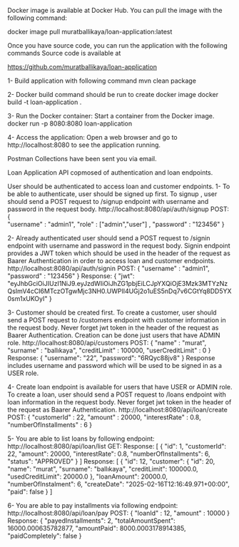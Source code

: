 Docker image is available at Docker Hub. You can pull the image with the following command:


docker image pull muratballikaya/loan-application:latest


Once you have source code, you can run the application with the following commands
Source code is available at

https://github.com/muratballikaya/loan-application


1- Build application with following command 
    mvn clean package 

2- Docker build command should be run to create docker image 
    docker build -t loan-application .

3- Run the Docker container: Start a container from the Docker image.  
docker run -p 8080:8080 loan-application

4- Access the application: Open a web browser and go to http://localhost:8080 to see the application running.

Postman Collections have been sent you via email.


Loan Application API copmosed of authentication and loan endpoints.

User should be authenticated to access loan and customer endpoints.
1-  To be able to authenticate, user should be signed up first.
To signup , user should send a POST request to /signup endpoint with username and password in the request body.
 http://localhost:8080/api/auth/signup
       POST:  
        {   
        "username" : "admin1",
        "role" : ["admin","user"] ,
        "password" : "123456"
        }

        
2- Already authenticated user should send a POST request to /signin endpoint with username and password in the request body.
    Signin endpoint provides a JWT token which should be used in the header of the request as Baarer Authentication in order to access loan and customer endpoints.
    http://localhost:8080/api/auth/signin
      POST:  {
        "username" : "admin1",
        "password" : "123456"
          }
    Response: {
            "jwt": "eyJhbGciOiJIUzI1NiJ9.eyJzdWIiOiJhZG1pbjEiLCJpYXQiOjE3Mzk3MTYzNzQsImV4cCI6MTczOTgwMjc3NH0.UWPIl4UGj2o1uES5nDq7v6CGtYq8DD5YX0sm1xUKOyI"
            }

            
3- Customer should be created first. 
    To create a customer, user should send a POST request to /customers endpoint with customer information in the request body.
    Never forget jwt token in the header of the request as Baarer Authentication.
    Creation can be done just  users that have ADMIN role.
    http://localhost:8080/api/customers
    POST: {
          "name" : "murat",
         "surname" : "ballıkaya",
         "creditLimit" : 100000,
         "userCreditLimit" : 0
        }
     Response: {
        "username": "22",
        "password": "6RQyc88jv8"
        } 
    Response includes username and password which will be used to be signed in as a USER role.



4- Create loan endpoint is available for users that have USER or ADMIN role.
    To create a loan, user should send a POST request to /loans endpoint with loan information in the request body.
    Never forget jwt token in the header of the request as Baarer Authentication.
    http://localhost:8080/api/loan/create
    POST: {
        "customerId" : 22,
        "amount" : 20000,
        "interestRate" : 0.8,
        "numberOfInstallments" : 6
        }


        
5-  You are able to list loans by following endpoint:
        http://localhost:8080/api/loan/list
    GET: 
    Response: [
            {
                "id": 1,
                "customerId": 22,
                "amount": 20000,
                "interestRate": 0.8,
                "numberOfInstallments": 6,
                "status": "APPROVED"
            }
            ]
Response: [
        {
        "id": 12,
        "customer": {
        "id": 20,
        "name": "murat",
        "surname": "ballıkaya",
        "creditLimit": 100000.0,
        "usedCreditLimit": 20000.0
        },
        "loanAmount": 20000.0,
        "numberOfInstalment": 6,
        "createDate": "2025-02-16T12:16:49.971+00:00",
        "paid": false
        }
        ]


        
6-  You are able to pay installments via following endpoint:
    http://localhost:8080/api/loan/pay
      POST:  {
        "loanId" : 12,
        "amount" : 10000
        }
    Response:
        {
        "payedInstallments": 2,
        "totalAmountSpent": 16000.000635782877,
        "amountPaid": 8000.0003178914385,
        "paidCompletely": false
        }
